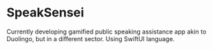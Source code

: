 # SpeakSensei
 Currently developing gamified public speaking assistance app akin to Duolingo, but in a different sector. Using SwiftUI language.
